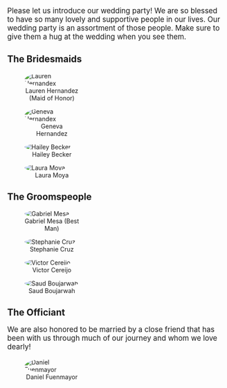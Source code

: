 <style>
    figure {
        width: 25%;
    }
    img {
        border-radius: 50%;
    }
    figcaption {
        text-align: center;
    }
    p {
        font-size: 1.2em;
        margin-top: 0;
    }
</style>

Please let us introduce our wedding party! We are so blessed to have so many lovely and supportive people in our lives. Our wedding party is an assortment of those people. Make sure to give them a hug at the wedding when you see them.

## The Bridesmaids
<div class="d-inline-flex w-100">
    <figure class="me-2">
        <img class="img-fluid" src="/wedding-party/lauren.jpg" alt="Lauren Hernandex" />
        <figcaption class="mt-1">Lauren Hernandez (Maid of Honor)</figcaption>
    </figure>
    <figure class="me-2">
        <img class="img-fluid" src="/wedding-party/geneva.jpg" alt="Geneva Hernandex" />
        <figcaption class="mt-1">Geneva Hernandez</figcaption>
    </figure>
    <figure class="me-2">        <img class="img-fluid" src="/wedding-party/hailey.jpg" alt="Hailey Becker" />
        <figcaption class="mt-1">Hailey Becker</figcaption>
    </figure>
    <figure>
        <img class="img-fluid" src="/wedding-party/laura.jpg" alt="Laura Moya" />
        <figcaption class="mt-1">Laura Moya</figcaption>
    </figure>
</div>

## The Groomspeople
<div class="d-inline-flex w-100">
    <figure class="me-2">
        <img class="img-fluid" src="/wedding-party/mesa.jpg" alt="Gabriel Mesa" />
        <figcaption>Gabriel Mesa (Best Man)</figcaption>
    </figure>
    <figure class="me-2">
        <img class="img-fluid" src="/wedding-party/steph.jpg" alt="Stephanie Cruz" />
        <figcaption>Stephanie Cruz</figcaption>
    </figure>
    <figure class="me-2">
        <img class="img-fluid" src="/wedding-party/victor.jpg" alt="Victor Cereijo" />
        <figcaption>Victor Cereijo</figcaption>
    </figure>
    <figure>
        <img class="img-fluid" src="/wedding-party/saud.jpg" alt="Saud Boujarwah" />
        <figcaption>Saud Boujarwah</figcaption>
    </figure>
</div>

## The Officiant
We are also honored to be married by a close friend that has been with us through much of our journey and whom we love dearly!
<div class="d-inline-flex justify-content-center w-100">
    <figure>
        <img class="img-fluid" src="/wedding-party/fuen.jpg" alt="Daniel Fuenmayor" />
        <figcaption>Daniel Fuenmayor</figcaption>
    </figure>
</div>